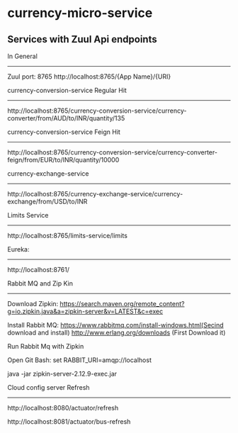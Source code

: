# currency-micro-service

Services with Zuul Api endpoints
--------------------------------------------
In General
******************
Zuul port: 8765
http://localhost:8765/{App Name}/{URI}


currency-conversion-service Regular Hit
********************************************
http://localhost:8765/currency-conversion-service/currency-converter/from/AUD/to/INR/quantity/135

currency-conversion-service Feign Hit
********************************************
http://localhost:8765/currency-conversion-service/currency-converter-feign/from/EUR/to/INR/quantity/10000

currency-exchange-service
**************************
http://localhost:8765/currency-exchange-service/currency-exchange/from/USD/to/INR

Limits Service
********************
http://localhost:8765/limits-service/limits

Eureka:
*************
http://localhost:8761/

Rabbit MQ and Zip Kin
****************************
Download Zipkin: https://search.maven.org/remote_content?g=io.zipkin.java&a=zipkin-server&v=LATEST&c=exec

Install Rabbit MQ:
https://www.rabbitmq.com/install-windows.html(Secind download and install)
http://www.erlang.org/downloads (First Download it)

Run Rabbit Mq with Zipkin

Open Git Bash:
set RABBIT_URI=amqp://localhost 

java -jar zipkin-server-2.12.9-exec.jar 

Cloud config server Refresh
*****************************
http://localhost:8080/actuator/refresh

http://localhost:8081/actuator/bus-refresh

